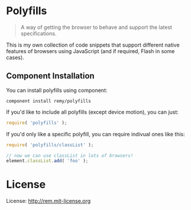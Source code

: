 # Polyfills

> A way of getting the browser to behave and support the latest specifications.

This is my own collection of code snippets that support different native features of browsers using JavaScript (and if required, Flash in some cases).

## Component Installation

You can install polyfills using component:

```
component install remy/polyfills
```

If you'd like to include all polyfills (except device motion), you can just:

```js
require( 'polyfills' );
```

If you'd only like a specific polyfill, you can require indivual ones like this:

```js
require( 'polyfills/classList' );

// now we can use classList in lots of browsers!
element.classList.add( 'foo' );
```

# License

License: http://rem.mit-license.org
